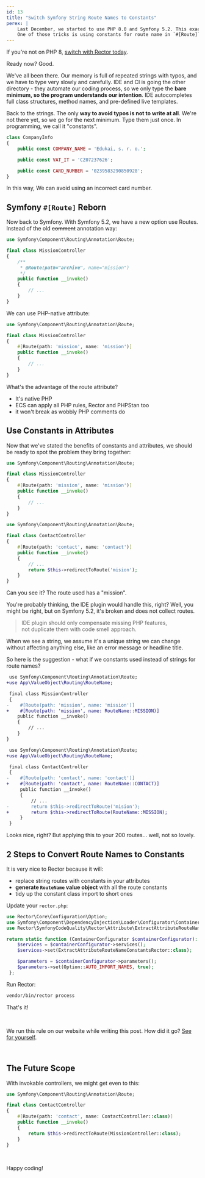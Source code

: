 ```yaml
---
id: 13
title: "Switch Symfony String Route Names to Constants"
perex: |
    Last December, we started to use PHP 8.0 and Symfony 5.2. This exact combination opens [many cool tricks](https://tomasvotruba.com/blog/2020/12/21/5-new-combos-opened-by-symfony-52-and-php-80/) we could never use before.
    One of those tricks is using constants for route name in `#[Route]` attribute.
---
```


If you're not on PHP 8, [switch with Rector today](https://getrector.org/blog/2020/11/30/smooth-upgrade-to-php-8-in-diffs).

Ready now? Good.

We've all been there. Our memory is full of repeated strings with typos, and we have to type very slowly and carefully.
IDE and CI is going the other directory - they automate our coding process, so we only type the **bare minimum, so the program understands our intention**. IDE autocompletes full class structures, method names, and pre-defined live templates.

Back to the strings. The only **way to avoid typos is not to write at all**. We're not there yet, so we go for the next minimum. Type them just once.
In programming, we call it "constants".

```php
class CompanyInfo
{
    public const COMPANY_NAME = 'Edukai, s. r. o.';

    public const VAT_IT = 'CZ07237626';

    public const CARD_NUMBER = '0239583290850928';
}
```

In this way, We can avoid using an incorrect card number.

## Symfony `#[Route]` Reborn

Now back to Symfony. With Symfony 5.2, we have a new option use Routes. Instead of the old ~~comment~~ annotation way:

```php
use Symfony\Component\Routing\Annotation\Route;

final class MissionController
{
    /**
     * @Route(path="archive", name="mission")
     */
    public function __invoke()
    {
        // ...
    }
}
```

We can use PHP-native attribute:

```php
use Symfony\Component\Routing\Annotation\Route;

final class MissionController
{
    #[Route(path: 'mission', name: 'mission')]
    public function __invoke()
    {
        // ...
    }
}
```

What's the advantage of the route attribute?

- It's native PHP
- ECS can apply all PHP rules, Rector and PHPStan too
- it won't break as wobbly PHP comments do

## Use Constants in Attributes

Now that we've stated the benefits of constants and attributes, we should be ready to spot the problem they bring together:

```php
use Symfony\Component\Routing\Annotation\Route;

final class MissionController
{
    #[Route(path: 'mission', name: 'mission')]
    public function __invoke()
    {
        // ...
    }
}
```

```php
use Symfony\Component\Routing\Annotation\Route;

final class ContactController
{
    #[Route(path: 'contact', name: 'contact')]
    public function __invoke()
    {
        // ...
        return $this->redirectToRoute('mision');
    }
}
```

Can you see it? The route used has a "mission".

You're probably thinking, the IDE plugin would handle this, right? Well, you might be right, but on Symfony 5.2, it's broken and does not collect routes.

<blockquote class="blockquote text-center mt-4 mb-4">
    IDE plugin should only compensate missing PHP features,<br>
    not duplicate them with code smell approach.
</blockquote>

When we see a string, we assume it's a unique string we can change without affecting anything else, like an error message or headline title.

So here is the suggestion - what if we constants used instead of strings for route names?

```diff
 use Symfony\Component\Routing\Annotation\Route;
+use App\ValueObject\Routing\RouteName;

 final class MissionController
 {
-    #[Route(path: 'mission', name: 'mission')]
+    #[Route(path: 'mission', name: RouteName::MISSION)]
    public function __invoke()
    {
        // ...
    }
}
```

```diff
 use Symfony\Component\Routing\Annotation\Route;
+use App\ValueObject\Routing\RouteName;

 final class ContactController
 {
-    #[Route(path: 'contact', name: 'contact')]
+    #[Route(path: 'contact', name: RouteName::CONTACT)]
     public function __invoke()
     {
         // ...
-        return $this->redirectToRoute('mision');
+        return $this->redirectToRoute(RouteName::MISSION);
     }
 }
```

Looks nice, right? But applying this to your 200 routes... well, not so lovely.

## 2 Steps to Convert Route Names to Constants

It is very nice to Rector because it will:

- replace string routes with constants in your attributes
- **generate `RouteName` value object** with all the route constants
- tidy up the constant class import to short ones


Update your `rector.php`:

```php
use Rector\Core\Configuration\Option;
use Symfony\Component\DependencyInjection\Loader\Configurator\ContainerConfigurator;
use Rector\SymfonyCodeQuality\Rector\Attribute\ExtractAttributeRouteNameConstantsRector;

return static function (ContainerConfigurator $containerConfigurator): void {
    $services = $containerConfigurator->services();
    $services->set(ExtractAttributeRouteNameConstantsRector::class);

    $parameters = $containerConfigurator->parameters();
    $parameters->set(Option::AUTO_IMPORT_NAMES, true);
 };
```

Run Rector:

```bash
vendor/bin/rector process
```

That's it!

<br>

We run this rule on our website while writing this post. How did it go? [See for yourself](https://github.com/rectorphp/getrector.org/pull/235/files).

<br>

## The Future Scope

With invokable controllers, we might get even to this:

```php
use Symfony\Component\Routing\Annotation\Route;

final class ContactController
{
    #[Route(path: 'contact', name: ContactController::class)]
    public function __invoke()
    {
        return $this->redirectToRoute(MissionController::class);
    }
}
```

<br>

Happy coding!
